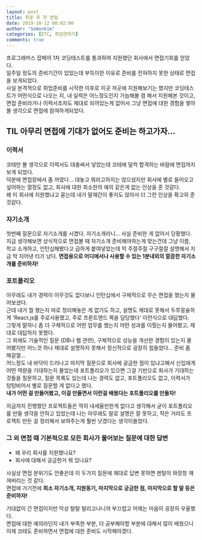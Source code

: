 ```yaml
---
layout: post
title: 취준 후 첫 면접
date: 2019-10-12 00:02:00
author: "SeWonKim"
categories: [ETC, 취업연대기]
comments: true
---
```


프로그래머스 잡페어 1차 코딩테스트를 통과하여 지원했던 회사에서 면접기회를 얻었다.  
일주일 정도의 준비기간이 있었는데 부득이한 이유로 준비를 전혀하지 못한 상태로 면접을 보게되었다.  
사실 본격적으로 취업준비를 시작한 이후로 이곳 저곳에 지원해보기는 했지만 코딩테스트가 어떤식으로 나오는 지, 내 실력은 어느정도인지 가늠해볼 겸 해서 지원해본 것이고,
면접 준비라거나 이력서조차도 제대로 되어있는게 없어서 그냥 면접에 대한 경험을 쌓아볼 생각으로 면접에 참여하게되었다.

## TIL 아무리 면접에 기대가 없어도 준비는 하고가자...

### 이력서

코테만 볼 생각으로 이력서도 대충써서 넣었는데 코테에 덜컥 합격하는 바람에 면접까지 보게 되었다.  
덕분에 면접장에서 좀 까였다... 대놓고 뭐라고하지는 않으셨지만 회사에 별로 들어오고싶어하는 열정도 없고, 회사에 대한 최소한의 예의 같은게 없는 인상을 준 것같다.  
왜 이 회사에 지원했냐고 묻는데 내가 말재간이 좋지도 않아서 더 그런 인상을 확고히 준 것같다.

### 자기소개

첫번째 질문으로 자기소개를 시켰다. 자기소개라니... 사실 준비한 게 없어서 당황했다.  
지금 생각해보면 상식적으로 면접볼 때 자기소개 준비해야하는게 맞는건데 그냥 이름, 학교 소개하고, 인턴십해봤다고 급하게 붙여넣었는데 막 주절주절 구구절절 설명해서 지금 막 지어낸 티가 났다. **면접용으로 어디에서나 사용할 수 있는 1분내외의 깔끔한 자기소개를 준비하자!**

### 포트폴리오

아무래도 내가 경력이 아무것도 없다보니 인턴십에서 구체적으로 무슨 면접을 했는지 물어보셨다.  
근데 내가 뭘 했는지 따로 정리해놓은 게 없기도 하고, 설명도 제대로 못해서 두루뭉술하게 'React.js를 주로사용했고, 주로 프론트앤드 쪽을 담당했다' 이런식으로 대답했다.  
그렇게 말하니 좀 더 구체적으로 어떤 업무를 했는지 어떤 성과를 이뤘는지 물어봤고, 제대로 대답하지 못했다.  
그 외에도 기술적인 질문 (DB나 웹 관련), 구체적으로 성능을 개선한 경험이 있는지 물어봤지만 어느것 하나 제대로 설명하지 못해서 정신적으로 굉장히 힘들었다... 준비 좀 해갈껄...  
어느정도 내 바닥이 드러나고 마지막 질문으로 회사에 궁금한 점이 있냐고해서 신입에게 어떤 역량을 기대하는지 물었는데 포트폴리오가 있으면 그걸 기반으로 회사가 기대하는 것들을 질문하고, 질문 목록도 있는데 나는 경력도 없고, 포트폴리오도 없고, 이력서가 텅텅비어서 별로 질문할 게 없다고 했다.  
**내가 어떤 걸 만들어봤고, 이걸 만들면서 이런걸 배웠다는 포트폴리오를 만들자!**

지금까지 진행했던 프로젝트들은 딱히 내세울만한게 없다고 생각해서 굳이 포트폴리오를 만들 생각을 안하고 있었는데 나는 아무래도 말로 설명은 잘 못하고, 작은 거라도 프로젝트 만든 걸 정리해서 보여주는게 훨씬 낫겠다는 생각이들었다.

### 그 외 면접 때 기본적으로 모든 회사가 물어보는 질문에 대한 답변

- 왜 우리 회사를 지원했나요?
- 회사에 대해서 궁금한거 뭐 있나요?

사실상 면접 분위기도 안좋은데 이 두가지 질문에 제대로 답변 못하면 멘탈이 와장창 깨져버리는 것 같다.  
면접에 가기전에 **최소 자기소개, 지원동기, 마지막으로 궁금한 점, 마지막으로 할 말 등은 준비하자!**

기대없이 간 면접이지만 막상 탈탈 털리고나니까 부끄럽고 어제는 마음이 굉장히 우울했다.  
면접에 대한 예의라던지 내가 부족한 부분, 더 공부해야할 부분에 대해서 많이 배웠으니 이제 코테도 준비하면서 면접에 대한 준비도 시작해야겠다.
